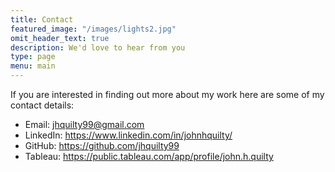 ```yaml
---
title: Contact
featured_image: "/images/lights2.jpg"
omit_header_text: true
description: We'd love to hear from you
type: page
menu: main
---
```

If you are interested in finding out more about my work here are some of my contact details:
- Email: jhquilty99@gmail.com
- LinkedIn: https://www.linkedin.com/in/johnhquilty/
- GitHub: https://github.com/jhquilty99 
- Tableau: https://public.tableau.com/app/profile/john.h.quilty 
